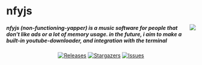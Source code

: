 <h1 align="left">
  nfyjs
</h1>

<img src="https://raw.githubusercontent.com/threecerny/nfyjs/master/src/images/icon.ico" align="right">

##### nfyjs (non-functioning-yapper) is a music software for people that don't like ads or a lot of memory usage. in the future, i aim to make a built-in youtube-downloader, and integration with the terminal

<p align="center">
  <a href="https://github.com/threecerny/nfyjs/releases/latest">
    		<img alt="Releases" src="https://img.shields.io/github/release/threecerny/nfyjs?style=for-the-badge&logo=github&color=333333&logoColor=fdc939&"></a>
  </a>
  <a href="https://github.com/threecerny/nfyjs/stargazers">
    		<img alt="Stargazers" src="https://img.shields.io/github/stars/threecerny/nfyjs?style=for-the-badge&logo=starship&color=333333&logoColor=fdc939"></a>
  </a>
  <a href="https://github.com/threecerny/nfyjs/issues">
    <img alt="Issues" src="https://img.shields.io/github/issues/threecerny/nfyjs?style=for-the-badge&logo=ifixit&color=333333&logoColor=fdc939"></a>
</p>
